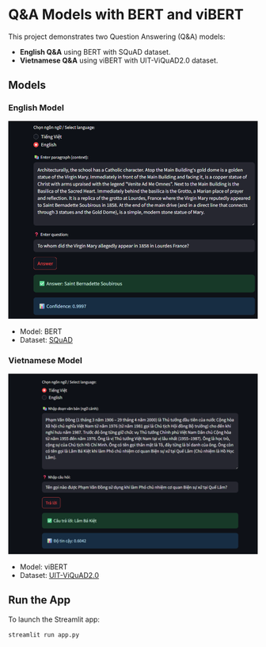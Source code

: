 # Q&A Models with BERT and viBERT

This project demonstrates two Question Answering (Q&A) models:

- **English Q&A** using BERT with SQuAD dataset.
- **Vietnamese Q&A** using viBERT with UIT-ViQuAD2.0 dataset.

## Models

### English Model

![English Q&A](images\Q&A_English_Demo.png)

- Model: BERT
- Dataset: [SQuAD](https://drive.google.com/file/d/10II700yrTxOMIInqSUXWRWwHc9pLK-hW/view?usp=sharing)

### Vietnamese Model

![Vietnamese Q&A](images\Q&A_Vietnamese_Demo.png)

- Model: viBERT
- Dataset: [UIT-ViQuAD2.0](https://drive.google.com/file/d/1n0lA92OnnvAArWLptz_5ejIsMY4tjedQ/view?usp=sharing)

## Run the App

To launch the Streamlit app:

```bash
streamlit run app.py
